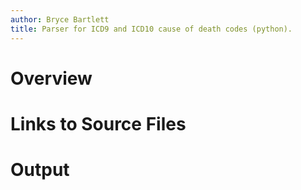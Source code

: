 ```yaml
---
author: Bryce Bartlett
title: Parser for ICD9 and ICD10 cause of death codes (python).
---
```


# Overview #

# Links to Source Files #

# Output #